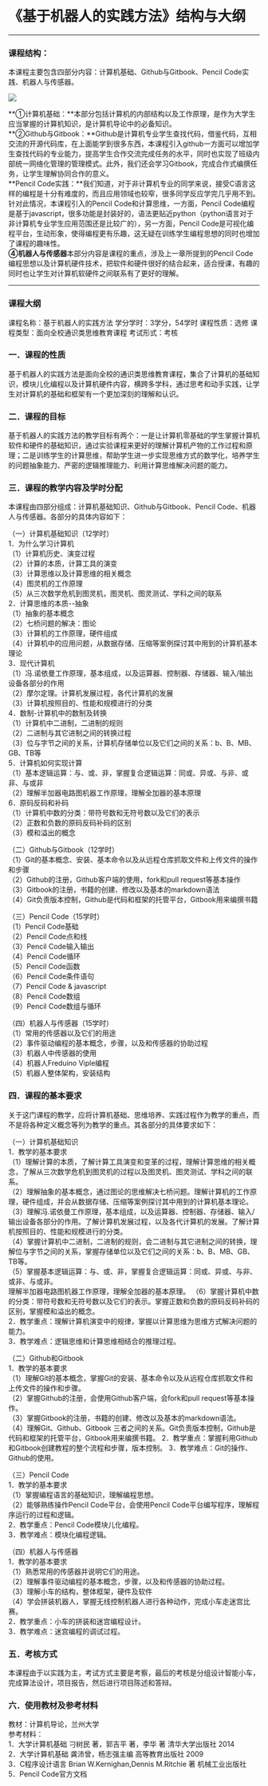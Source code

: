 # 《基于机器人的实践方法》结构与大纲
---

### 课程结构：
本课程主要包含四部分内容：计算机基础、Github与Gitbook、Pencil Code实践、机器人与传感器。

![](/assets/p1.png)

**①计算机基础：**本部分包括计算机的内部结构以及工作原理，是作为大学生应当掌握的计算机知识，是计算机导论中的必备知识。<br>
**②Github与Gitbook：**Github是计算机专业学生查找代码，借鉴代码，互相交流的开源代码库，在上面能学到很多东西，本课程引入github一方面可以增加学生查找代码的专业能力，提高学生合作交流完成任务的水平，同时也实现了班级内部统一网络化管理的管理模式。此外，我们还会学习Gitbook，完成合作式编撰任务，让学生理解协同合作的意义。<br>
**Pencil Code实践：**我们知道，对于非计算机专业的同学来说，接受C语言这样的编程是十分有难度的，而且应用领域也较窄，很多同学反应学完几乎用不到。针对此情况，本课程引入的Pencil Code和计算思维，一方面，Pencil Code编程是基于javascript，很多功能是封装好的，语法更贴近python（python语言对于非计算机专业学生应用范围还是比较广的），另一方面，Pencil Code是可视化编程平台，生动形象，使得编程更有乐趣，这无疑在训练学生编程思想的同时也增加了课程的趣味性。<br>
**④机器人与传感器**本部分内容是课程的重点，涉及上一章所提到的Pencil Code编程思想以及计算机硬件技术，把软件和硬件很好的结合起来，适合授课，有趣的同时也让学生对计算机软硬件之间联系有了更好的理解。

---

### 课程大纲

课程名称：基于机器人的实践方法
学分学时：3学分，54学时
课程性质：选修
课程类型：面向全校通识类思维教育课程
考试形式：考核

### 一．课程的性质
基于机器人的实践方法是面向全校的通识类思维教育课程，集合了计算机的基础知识，模块儿化编程以及计算机硬件内容，横跨多学科，通过思考和动手实践，让学生对计算机的基础和框架有一个更加深刻的理解和认识。

### 二．课程的目标
基于机器人的实践方法的教学目标有两个：一是让计算机零基础的学生掌握计算机软件和硬件的基础知识，通过实验课程来更好的理解计算机产物的工作过程和原理；二是训练学生的计算思维，帮助学生进一步实现思维方式的数学化，培养学生的问题抽象能力、严密的逻辑推理能力、利用计算思维解决问题的能力。

### 三．课程的教学内容及学时分配
本课程由四部分组成：计算机基础知识、Github与Gitbook、Pencil Code、机器人与传感器。各部分的具体内容如下：

（一）计算机基础知识（12学时）<br>
1．为什么学习计算机<br>
（1）计算机历史、演变过程<br>
（2）计算的本质，计算工具的演变<br>
（3）计算思维以及计算思维的相关概念<br>
（4）图灵机的工作原理<br>
（5）从三次数学危机到图灵机，图灵机、图灵测试、学科之间的联系<br>
2．计算思维的本质--抽象<br>
（1）抽象的基本概念<br>
（2）七桥问题的解决：图论<br>
（3）计算机的工作原理，硬件组成<br>
（4）计算机中的应用问题，从数据存储、压缩等案例探讨其中用到的计算机基本理论<br>
3．现代计算机<br>
（1）冯.诺依曼工作原理，基本组成，以及运算器、控制器、存储器、输入/输出设备各部分的作用<br>
（2）摩尔定理。计算机发展过程，各代计算机的发展<br>
（3）计算机按照目的、性能和规模进行的分类<br>
4．数制-计算机中的数制及转换<br>
（1）计算机中二进制，二进制的规则<br>
（2）二进制与其它进制之间的转换过程<br>
（3）位与字节之间的关系，计算机存储单位以及它们之间的关系：b、B、MB、GB、TB等<br>
5．计算机如何实现计算<br>
（1）基本逻辑运算：与、或、非，掌握复合逻辑运算：同或、异或、与非、或非、与或非<br>
（2）理解半加器电路图机器工作原理，理解全加器的基本原理<br>
6．原码反码和补码<br>
（1）计算机中数的分类：带符号数和无符号数以及它们的表示<br>
（2）正数和负数的原码反码补码的区别<br>
（3）模和溢出的概念<br>

（二）Github与Gitbook（12学时）<br>
（1）Git的基本概念、安装、基本命令以及从远程仓库抓取文件和上传文件的操作和步骤<br>
（2）Github的注册，Github客户端的使用，fork和pull request等基本操作<br>
（3）Gitbook的注册，书籍的创建、修改以及基本的markdown语法<br>
（4）Git负责版本控制，Github是代码和框架的托管平台，Gitbook用来编撰书籍<br>

（三）Pencil Code（15学时）<br>
（1）Pencil Code基础<br>
（2）Pencil Code点和线<br>
（3）Pencil Code输入输出<br>
（4）Pencil Code循环<br>
（5）Pencil Code函数<br>
（6）Pencil Code条件语句<br>
（7）Pencil Code & javascript<br>
（8）Pencil Code数组<br>
（9）Pencil Code数组与循环<br>

（四）机器人与传感器（15学时）<br>
（1）常用的传感器以及它们的用途<br>
（2）事件驱动编程的基本概念，步骤，以及和传感器的协助过程<br>
（3）机器人中传感器的使用<br>
（4）机器人Freduino Viple编程<br>
（5）机器人整体架构，安装结构<br>

### 四．课程的基本要求
关于这门课程的教学，应将计算机基础、思维培养、实践过程作为教学的重点，而不是将各种定义概念等列为教学的重点。其各部分的具体要求如下：<br>

（一）计算机基础知识<br>
1．教学的基本要求<br>
（1）理解计算的本质，了解计算工具演变和变革的过程，理解计算思维的相关概念，了解从三次数学危机到图灵机的过程以及图灵机、图灵测试、学科之间的联系。<br>
（2）理解抽象的基本概念，通过图论的思维解决七桥问题。理解计算机的工作原理，硬件组成，并会从数据存储、压缩等案例探讨其中用到的计算机基本理论。<br>
（3）理解冯.诺依曼工作原理，基本组成，以及运算器、控制器、存储器、输入/输出设备各部分的作用。了解计算机发展过程，以及各代计算机的发展。了解计算机按照目的、性能和规模进行的分类。<br>
（4）掌握计算机中二进制，二进制的规则，会二进制与其它进制之间的转换，理解位与字节之间的关系，掌握存储单位以及它们之间的关系：b、B、MB、GB、TB等。<br>
（5）掌握基本逻辑运算：与、或、非，掌握复合逻辑运算：同或、异或、与非、或非、与或非。<br>
理解半加器电路图机器工作原理，理解全加器的基本原理。
（6）掌握计算机中数的分类：带符号数和无符号数以及它们的表示。掌握正数和负数的原码反码补码的区别，掌握模和溢出的概念。<br>
2．教学重点：理解计算机演变中的规律，掌握以计算思维为思维方式解决问题的能力。<br>
3．教学难点：逻辑思维和计算思维相结合的推理过程。<br>

（二）Github和Gitbook<br>
1．教学的基本要求<br>
（1）理解Git的基本概念，掌握Git的安装、基本命令以及从远程仓库抓取文件和上传文件的操作和步骤。<br>
（2）掌握Github的注册，会使用Github客户端，会fork和pull request等基本操作。<br>
（3）掌握Gitbook的注册，书籍的创建、修改以及基本的markdown语法。<br>
（4）理解Git、Github、Gitbook 三者之间的关系。Git负责版本控制，Github是代码和框架的托管平台，Gitbook用来编撰书籍。
2．教学重点：掌握利用Github和Gitbook创建教程的整个流程和步骤，版本控制。
3．教学难点：Git的操作、Github的使用。<br>

（三）Pencil Code<br>
1．教学的基本要求<br>
（1）掌握编程语言的基础知识，理解编程思想。<br>
（2）能够熟练操作Pencil Code平台，会使用Pencil Code平台编写程序，理解程序运行的过程和逻辑。<br>
2．教学重点：Pencil Code模块儿化编程。<br>
3．教学难点：模块化编程逻辑。<br>

（四）机器人与传感器<br>
1．教学的基本要求<br>
（1）熟悉常用的传感器并说明它们的用途。<br>
（2）理解事件驱动编程的基本概念，步骤，以及和传感器的协助过程。<br>
（3）理解小车的结构，整体框架，硬件及软件<br>
（4）学会拼装机器人，掌握无线控制机器人进行各种动作，完成小车走迷宫比赛。<br>
2．教学重点：小车的拼装和迷宫编程设计。<br>
3．教学难点：迷宫编程的调试过程。<br>

### 五．考核方式
本课程由于以实践为主，考试方式主要是考察，最后的考核是分组设计智能小车，完成算法设计，项目报告，然后进行项目陈述和答辩。
### 六．使用教材及参考材料
教材：计算机导论，兰州大学<br>
参考材料：<br>
1．大学计算机基础 刁树民 著，郭吉平 著，李华 著 清华大学出版社 2014<br>
2．大学计算机基础 龚沛曾，杨志强主编 高等教育出版社 2009<br>
3．C程序设计语言 Brian W.Kernighan,Dennis M.Ritchie 著 机械工业出版社<br>
5．Pencil Code官方文档<br>